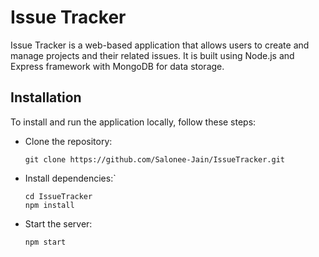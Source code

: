 # Issue Tracker
Issue Tracker is a web-based application that allows users to create and manage projects and their related issues. It is built using Node.js and Express framework with MongoDB for data storage.

## Installation
To install and run the application locally, follow these steps:

- Clone the repository:

    `git clone https://github.com/Salonee-Jain/IssueTracker.git`

- Install dependencies:`
    ```
    cd IssueTracker
    npm install
    ```
 - Start the server:
 
    `npm start`
